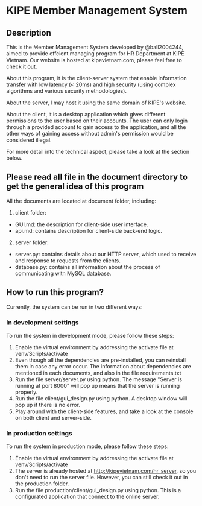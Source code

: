 # KIPE Member Management System
## Description
This is the Member Management System developed by @ball2004244, aimed to provide effcient managing program for HR Department at KIPE Vietnam. Our website is hosted at kipevietnam.com, please feel free to check it out.

About this program, it is the client-server system that enable information transfer with low latency (< 20ms) and high security (using complex algorithms and various security methodologies). 

About the server, I may host it using the same domain of KIPE's website. 

About the client, it is a desktop application which gives different permissions to the user based on their accounts. The user can only login through a provided account to gain access to the application, and all the other ways of gaining access without admin's permission would be considered illegal. 

For more detail into the technical aspect, please take a look at the section below.

## Please read all file in the document directory to get the general idea of this program
All the documents are located at document folder, including:
1. client folder:
- GUI.md: the description for client-side user interface.
- api.md: contains description for client-side back-end logic.

2. server folder:
- server.py: contains details about our HTTP server, which used to receive and response to requests from the clients.
- database.py: contains all information about the process of communicating with MySQL database.

## How to run this program?
Currently, the system can be run in two different ways:

### In development settings
To run the system in development mode, please follow these steps:
1. Enable the virtual environment by addressing the activate file at venv/Scripts/activate
2. Even though all the dependencies are pre-installed, you can reinstall them in case any error occur. The information about dependencies are mentioned in each documents, and also in the file requirements.txt
3. Run the file server/server.py using python. The message "Server is running at port 8000" will pop up means that the server is running properly.
4. Run the file client/gui_design.py using python. A desktop window will pop up if there is no error. 
5. Play around with the client-side features, and take a look at the console on both client and server-side.

### In production settings
To run the system in production mode, please follow these steps:
1. Enable the virtual environment by addressing the activate file at venv/Scripts/activate
2. The server is already hosted at http://kipevietnam.com/hr_server, so you don't need to run the server file. However, you can still check it out in the production folder. 
3. Run the file production/client/gui_design.py using python. This is a configurated application that connect to the online server.

